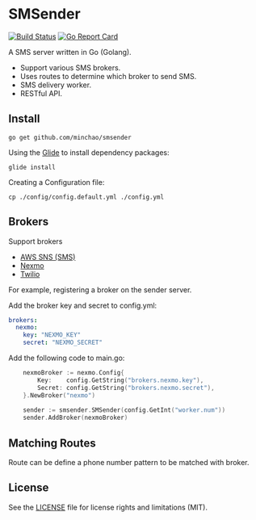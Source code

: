 # SMSender

[![Build Status](https://travis-ci.org/minchao/smsender.svg?branch=master)](https://travis-ci.org/minchao/smsender)
[![Go Report Card](https://goreportcard.com/badge/github.com/minchao/smsender)](https://goreportcard.com/report/github.com/minchao/smsender)

A SMS server written in Go (Golang).

* Support various SMS brokers.
* Uses routes to determine which broker to send SMS.
* SMS delivery worker.
* RESTful API.

## Install

```
go get github.com/minchao/smsender
```

Using the [Glide](https://glide.sh/) to install dependency packages:

```
glide install
```

Creating a Configuration file:
 
```
cp ./config/config.default.yml ./config.yml
```

## Brokers

Support brokers

* [AWS SNS (SMS)](https://aws.amazon.com/sns/)
* [Nexmo](https://www.nexmo.com/)
* [Twilio](https://www.twilio.com/)

For example, registering a broker on the sender server.

Add the broker key and secret to config.yml:

```yaml
brokers:
  nexmo:
    key: "NEXMO_KEY"
    secret: "NEXMO_SECRET"
```

Add the following code to main.go:

```go
	nexmoBroker := nexmo.Config{
		Key:    config.GetString("brokers.nexmo.key"),
		Secret: config.GetString("brokers.nexmo.secret"),
	}.NewBroker("nexmo")
	
	sender := smsender.SMSender(config.GetInt("worker.num"))
	sender.AddBroker(nexmoBroker)
```

## Matching Routes

Route can be define a phone number pattern to be matched with broker.

## License

See the [LICENSE](LICENSE.md) file for license rights and limitations (MIT).
